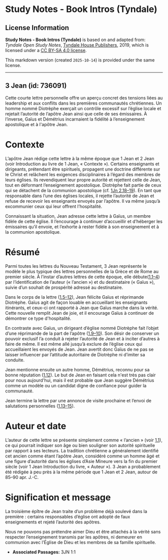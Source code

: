 # Study Notes - Book Intros (Tyndale)

## License Information

**Study Notes - Book Intros (Tyndale)** is based on and adapted from: _Tyndale Open Study Notes_, [Tyndale House Publishers](https://tyndaleopenresources.com/), 2019, which is licensed under a [CC BY-SA 4.0 license](https://creativecommons.org/licenses/by-sa/4.0/legalcode.en).

This markdown version (created `2025-10-14`) is provided under the same license.



--------------------------------

## 3 Jean (id: 736091)

Cette courte lettre personnelle offre un aperçu concret des tensions liées au leadership et aux conflits dans les premières communautés chrétiennes. Un homme nommé Diotrèphe exerçait un contrôle excessif sur l’église locale et rejetait l’autorité de l’apôtre Jean ainsi que celle de ses émissaires. À l’inverse, Gaïus et Démétrius incarnaient la fidélité à l’enseignement apostolique et à l'apôtre Jean.

Contexte
========

L’apôtre Jean rédige cette lettre à la même époque que 1 Jean et 2 Jean (voir Introduction au livre de 1 Jean, « Contexte »). Certains enseignants et dirigeants, prétendant être spirituels, propagent une doctrine différente sur le Christ et relâchent les exigences disciplinaires à l’égard des membres de leurs églises. Ils revendiquent leur propre autorité et rejettent celle de Jean, tout en déformant l’enseignement apostolique. Diotrèphe fait partie de ceux qui se détachent de la communion apostolique (cf. [1Jn 2\.18–19](https://ref.ly/1John2:18-1John2:19)). En tant que responsable dans l’une des églises locales, il rejette l’autorité de Jean et refuse de recevoir les enseignants envoyés par l’apôtre. Il va même jusqu’à excommunier ceux qui leur offrent l’hospitalité.

Connaissant la situation, Jean adresse cette lettre à Gaïus, un membre fidèle de cette église. Il l’encourage à continuer d’accueillir et d’héberger les émissaires qu’il envoie, et l’exhorte à rester fidèle à son enseignement et à la communion apostolique.

Résumé
======

Parmi toutes les lettres du Nouveau Testament, 3 Jean représente le modèle le plus typique des lettres personnelles de la Grèce et de Rome au premier siècle. À l’instar d’autres lettres de cette époque, elle débute([1\.1–4](https://ref.ly/3John1:1-3John1:4)) par l’identification de l’auteur (« l’ancien ») et du destinataire (« Gaïus »), suivie d’un souhait de prospérité adressé au destinataire.

Dans le corps de la lettre ([1\.5–12](https://ref.ly/3John1:5-3John1:12)), Jean félicite Gaïus et réprimande Diotrèphe. Gaïus agit de façon louable en accueillant les enseignants itinérants, et ceux\-ci ont rapporté à Jean que Gaïus marche dans la vérité. Cette nouvelle remplit Jean de joie, et il encourage Gaïus à continuer de démontrer ce type d'hospitalité.

En contraste avec Gaïus, un dirigeant d’église nommé Diotrèphe fait l’objet d’une réprimande de la part de l’apôtre ([1\.9–10](https://ref.ly/3John1:9-3John1:10)). Son désir de conserver un pouvoir exclusif l’a conduit à rejeter l’autorité de Jean et à inciter d’autres à faire de même. Il est même allé jusqu’à exclure de l’église ceux qui accueillaient les envoyés de Jean. Jean avertit donc Gaïus de ne pas se laisser influencer par l’attitude autoritaire de Diotrèphe ni d’imiter sa conduite.

Jean mentionne ensuite un autre homme, Démétrius, reconnu pour sa bonne réputation ([1\.12](https://ref.ly/3John1:12)). Le but de Jean en faisant cela n'est très pas clair pour nous aujourd'hui, mais il est probable que Jean suggère Démétrius comme un modèle ou un candidat digne de confiance pour guider la communauté.

Jean termine la lettre par une annonce de visite prochaine et l’envoi de salutations personnelles ([1\.13–15](https://ref.ly/3John1:13-3John1:15)).

Auteur et date
==============

L’auteur de cette lettre se présente simplement comme « l’ancien » (voir [1\.1](https://ref.ly/3John1:1)), ce qui pourrait indiquer son âge ou bien souligner son autorité spirituelle par rapport à ses lecteurs. La tradition chrétienne a généralement identifié cet ancien comme étant l’apôtre Jean, considéré comme un homme âgé et une figure d’autorité dans les églises d’Asie Mineure vers la fin du premier siècle (voir 1 Jean Introduction du livre, « Auteur »). 3 Jean a probablement été rédigée à peu près à la même période que 1 Jean et 2 Jean, autour de 85–90 apr. J.\-C.

Signification et message
========================

La troisième épître de Jean traite d’un problème déjà soulevé dans la première : certains responsables d’église ont adopté de faux enseignements et rejeté l’autorité des apôtres.

Nous ne pouvons pas prétendre aimer Dieu et être attachés à la vérité sans respecter l’enseignement transmis par les apôtres, ni demeurer en communion avec l’Église de Dieu et les membres de sa famille spirituelle.

* **Associated Passages:** 3JN 1:1

